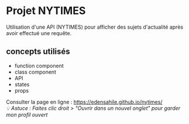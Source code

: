 # Projet NYTIMES

Utilisation d'une API (NYTIMES) pour afficher des sujets d'actualité après avoir effectué une requête.


## concepts utilisés

- function component
- class component
- API
- states
- props

Consulter la page en ligne : https://edensahile.github.io/nytimes/
<br>
*💡 Astuce : Faites clic droit > "Ouvrir dans un nouvel onglet" pour garder mon profil ouvert*
